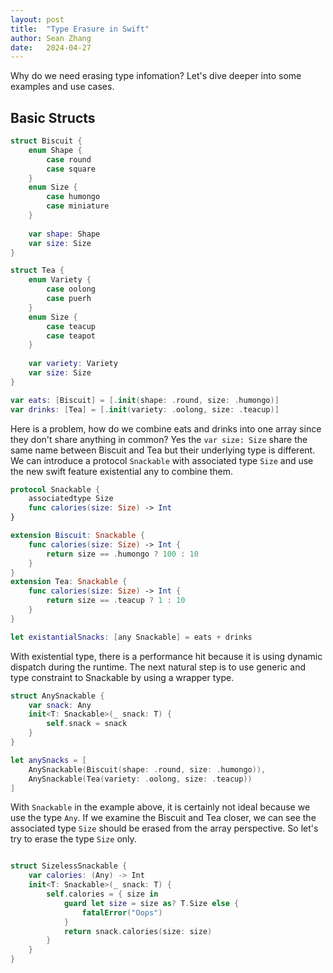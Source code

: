 ```yaml
---
layout: post
title:  "Type Erasure in Swift"
author: Sean Zhang
date:   2024-04-27
---
```


Why do we need erasing type infomation? Let's dive deeper into some examples and use cases.

## Basic Structs

```swift
struct Biscuit {
    enum Shape {
        case round
        case square
    }
    enum Size {
        case humongo
        case miniature
    }
    
    var shape: Shape
    var size: Size
}

struct Tea {
    enum Variety {
        case oolong
        case puerh
    }
    enum Size {
        case teacup
        case teapot
    }
    
    var variety: Variety
    var size: Size
}

var eats: [Biscuit] = [.init(shape: .round, size: .humongo)]
var drinks: [Tea] = [.init(variety: .oolong, size: .teacup)]
```

Here is a problem, how do we combine eats and drinks into one array since they don't share anything in common?
Yes the `var size: Size` share the same name between Biscuit and Tea but their underlying type is different.
We can introduce a protocol `Snackable` with associated type `Size` and use the new swift feature existential any to combine them.


```swift
protocol Snackable {
    associatedtype Size
    func calories(size: Size) -> Int
}

extension Biscuit: Snackable {
    func calories(size: Size) -> Int {
        return size == .humongo ? 100 : 10
    }
}
extension Tea: Snackable {
    func calories(size: Size) -> Int {
        return size == .teacup ? 1 : 10
    }
}

let existantialSnacks: [any Snackable] = eats + drinks
```

With existential type, there is a performance hit because it is using dynamic dispatch during the runtime.
The next natural step is to use generic and type constraint to Snackable by using a wrapper type.


```swift
struct AnySnackable {
    var snack: Any
    init<T: Snackable>(_ snack: T) {
        self.snack = snack
    }
}

let anySnacks = [
    AnySnackable(Biscuit(shape: .round, size: .humongo)),
    AnySnackable(Tea(variety: .oolong, size: .teacup))
]
```

With `Snackable` in the example above, it is certainly not ideal because we use the type `Any`.
If we examine the Biscuit and Tea closer, we can see the associated type `Size` should be erased from the array perspective.
So let's try to erase the type `Size` only.

```swift

struct SizelessSnackable {
    var calories: (Any) -> Int
    init<T: Snackable>(_ snack: T) {
        self.calories = { size in
            guard let size = size as? T.Size else {
                fatalError("Oops")
            }
            return snack.calories(size: size)
        }
    }
}
```